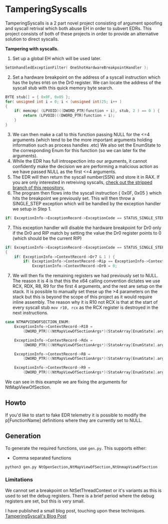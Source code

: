 # TamperingSyscalls
TamperingSyscalls is a 2 part novel project consisting of argument spoofing and syscall retrival which both abuse EH in order to subvert EDRs. This project consists of both of these projects in order to provide an alternative solution to direct syscalls.

**Tampering with syscalls.** 
1. Set up a global EH which will be used later.
```c
SetUnhandledExceptionFilter( OneShotHardwareBreakpointHandler );
```
2. Set a hardware breakpoint on the address of a syscall instruction which has the bytes `0f05` on the Dr0 register.
We can locate the address of the syscall stub with this quick memory byte search.
```c
BYTE stub[] = { 0x0F, 0x05 };
for( unsigned int i = 0; i < (unsigned int)25; i++ )
{
	if( memcmp( (LPVOID)((DWORD_PTR)function + i), stub, 2 ) == 0 ) {
		return (LPVOID)((DWORD_PTR)function + i);
	}
}
  ```
3. We can then make a call to this function passing NULL for the <=4 arguments (which tend to be the more important arguments holding information such as process handles .etc) We also set the EnumState to the corresponding Enum for this function (so we can later fix the arguments).
4. While the EDR has full introspection into our arguments, it cannot confidently make the decision we are performing a malicious action as we have passed NULL as the first <=4 arguments.
5. The EDR will then return the syscall number(SSN) and store it in RAX. If you are only interested in retreiving syscalls, [check out the stripped branch of this repository.](https://github.com/rad9800/TamperingSyscalls/blob/stripped/TamperingSyscalls/entry.cpp)
6. The program then flows into the syscall instruction { 0x0F, 0x05 } which hits the breakpoint we previously set. This will then throw a SINGLE_STEP exception which will be handled by the exception handler we setup in Step 1.
```c
if( ExceptionInfo->ExceptionRecord->ExceptionCode == STATUS_SINGLE_STEP )
```
7. This exception handler will disable the hardware breakpoint for Dr0 only if the Dr0 and RIP match by setting the value the Dr0 register points to 0 (which should be the current RIP)
```c
if( ExceptionInfo->ExceptionRecord->ExceptionCode == STATUS_SINGLE_STEP )
{
	if( ExceptionInfo->ContextRecord->Dr7 & 1 ) {
		if( ExceptionInfo->ContextRecord->Rip == ExceptionInfo->ContextRecord->Dr0 ) {
			ExceptionInfo->ContextRecord->Dr0 = 0;
```
7. We will then fix the remaining registers we had previously set to NULL. The reason it is 4 is that this the x64 calling convention dictates we use RCX, RDX, R8, R9 for the first 4 arguments, and the rest are setup on the stack. It is possible to manually set these up the >4 parameters on the stack but this is beyond the scope of this project as it would require inline assembly. The reason why it is R10 not RCX is that at the start of every syscall stub `mov r10, rcx` as the RCX register is destroyed in the next instructions.
```c
case NTMAPVIEWOFSECTION_ENUM:
	ExceptionInfo->ContextRecord->R10 =
		(DWORD_PTR)((NtMapViewOfSectionArgs*)(StateArray[EnumState].arguments))->SectionHandle;

	ExceptionInfo->ContextRecord->Rdx =
		(DWORD_PTR)((NtMapViewOfSectionArgs*)(StateArray[EnumState].arguments))->ProcessHandle;

	ExceptionInfo->ContextRecord->R8 =
		(DWORD_PTR)((NtMapViewOfSectionArgs*)(StateArray[EnumState].arguments))->BaseAddress;

	ExceptionInfo->ContextRecord->R9 =
		(DWORD_PTR)((NtMapViewOfSectionArgs*)(StateArray[EnumState].arguments))->ZeroBits;
```
We can see in this example we are fixing the arguments for NtMapViewOfSection.

## Howto
If you'd like to start to fake EDR telemetry it is possible to modify the p[FunctionName] definitions where they are currently set to NULL. 

## Generation

To generate the required functions, use `gen.py`. This supports either:

- Comma separated functions
```
python3 gen.py NtOpenSection,NtMapViewOfSection,NtUnmapViewOfSection
```



### Limitations
We cannot set a breakpoint on NtSetThreadContext or it's variants as this is used to set the debug registers.
There is a brief period where the debug registers are set, but this is very small.

I have published a small blog post, touching upon these techniques.
[TamperingSyscall's Blog Post](https://fool.ish.wtf/2022/08/tamperingsyscalls.html)
